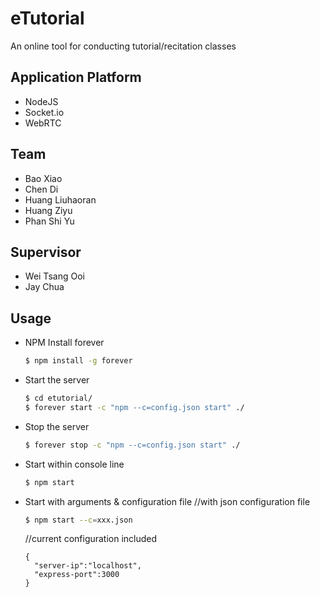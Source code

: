 # eTutorial
An online tool for conducting tutorial/recitation classes

## Application Platform
* NodeJS
* Socket.io
* WebRTC

## Team
* Bao Xiao
* Chen Di
* Huang Liuhaoran
* Huang Ziyu
* Phan Shi Yu

## Supervisor
* Wei Tsang Ooi
* Jay Chua

## Usage
* NPM Install forever
  ```bash
  $ npm install -g forever
  ```
  
* Start the server
  ```bash
  $ cd etutorial/
  $ forever start -c "npm --c=config.json start" ./
  ```
  
* Stop the server
  ```bash
  $ forever stop -c "npm --c=config.json start" ./
  ```
  
* Start within console line
  ```bash
  $ npm start
  ```
  
* Start with arguments & configuration file
  //with json configuration file
  ```bash
  $ npm start --c=xxx.json
  ```
  
  //current configuration included
  ```
  {
    "server-ip":"localhost",
    "express-port":3000
  }
  ```
